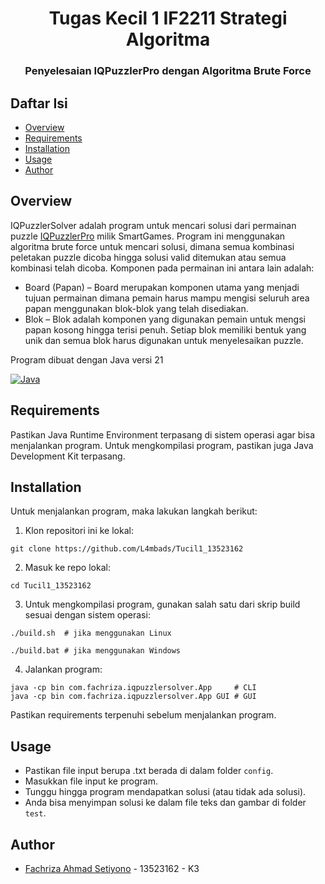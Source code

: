 <h1 align="center">Tugas Kecil 1 IF2211 Strategi Algoritma</h1>
<h3 align="center">Penyelesaian IQPuzzlerPro dengan Algoritma Brute Force</p>

## Daftar Isi

- [Overview](#overview)
- [Requirements](#requirements)
- [Installation](#installation)
- [Usage](#usage)
- [Author](#author)

## Overview

IQPuzzlerSolver adalah program untuk mencari solusi dari permainan puzzle [IQPuzzlerPro](https://www.smartgames.eu/uk/one-player-games/iq-puzzler-pro-0) milik SmartGames.
Program ini menggunakan algoritma brute force untuk mencari solusi, dimana semua kombinasi peletakan puzzle dicoba hingga solusi valid ditemukan atau semua kombinasi telah dicoba.
Komponen pada permainan ini antara lain adalah:
- Board (Papan) – Board merupakan komponen utama yang menjadi tujuan permainan dimana pemain harus mampu mengisi seluruh area papan menggunakan blok-blok yang telah disediakan.
- Blok – Blok adalah komponen yang digunakan pemain untuk mengsi papan kosong hingga terisi penuh. Setiap blok memiliki bentuk yang unik dan semua blok harus digunakan untuk menyelesaikan puzzle.

Program dibuat dengan Java versi 21  

[![Java](https://skillicons.dev/icons?i=java)]()


## Requirements
Pastikan Java Runtime Environment terpasang di sistem operasi agar bisa menjalankan program. Untuk mengkompilasi program, pastikan juga Java Development Kit terpasang.


## Installation

Untuk menjalankan program, maka lakukan langkah berikut:

1. Klon repositori ini ke lokal:
```shell
git clone https://github.com/L4mbads/Tucil1_13523162
```

2. Masuk ke repo lokal:
```shell
cd Tucil1_13523162
```

3. Untuk mengkompilasi program, gunakan salah satu dari skrip build sesuai dengan sistem operasi:
```shell
./build.sh  # jika menggunakan Linux
```
```pwsh
./build.bat # jika menggunakan Windows
```

4. Jalankan program:
```shell
java -cp bin com.fachriza.iqpuzzlersolver.App     # CLI
java -cp bin com.fachriza.iqpuzzlersolver.App GUI # GUI
```

Pastikan requirements terpenuhi sebelum menjalankan program.

## Usage
- Pastikan file input berupa .txt berada di dalam folder ```config```.
- Masukkan file input ke program.
- Tunggu hingga program mendapatkan solusi (atau tidak ada solusi).
- Anda bisa menyimpan solusi ke dalam file teks dan gambar di folder ```test```.

## Author
- [Fachriza Ahmad Setiyono](https://github.com/L4mbads) - 13523162 - K3
